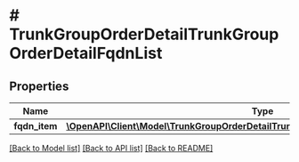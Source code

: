 # # TrunkGroupOrderDetailTrunkGroupOrderDetailFqdnList

## Properties

Name | Type | Description | Notes
------------ | ------------- | ------------- | -------------
**fqdn_item** | [**\OpenAPI\Client\Model\TrunkGroupOrderDetailTrunkGroupOrderDetailFqdnListFqdnItem[]**](TrunkGroupOrderDetailTrunkGroupOrderDetailFqdnListFqdnItem.md) |  | [optional]

[[Back to Model list]](../../README.md#models) [[Back to API list]](../../README.md#endpoints) [[Back to README]](../../README.md)
